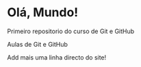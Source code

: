 # Olá, Mundo!
 Primeiro repositorio do curso de Git e GitHub

Aulas de Git e GitHub

Add mais uma linha directo do site!
